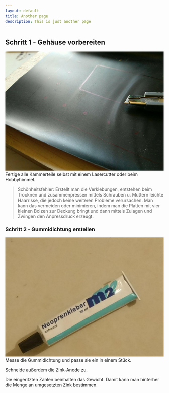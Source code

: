 ```yaml
---
layout: default
title: Another page
description: This is just another page
---
```

## Schritt 1 - Gehäuse vorbereiten
<img class="float-left" src="/assets/img/ZAC+_Kathodentester-Zelle_2.jpg" />
Fertige alle Kammerteile selbst mit einem Lasercutter oder beim Hobbyhimmel.

> Schönheitsfehler: Erstellt man die Verklebungen, entstehen beim Trocknen und zusammenpressen mittels Schrauben u. Muttern leichte Haarrisse, die jedoch keine weiteren Probleme verursachen. Man kann das vermeiden oder minimieren, indem man die Platten mit vier kleinen Bolzen zur Deckung bringt und dann mittels Zulagen und Zwingen den Anpressdruck erzeugt.

### Schritt 2 - Gummidichtung erstellen
<img class="float-left" src="/assets/img/ZAC+_Kathodentester-Zelle_3.jpg" />
Messe die Gummidichtung und passe sie ein in einem Stück.

Schneide außerdem die Zink-Anode zu.

Die eingeritzten Zahlen beinhalten das Gewicht. Damit kann man hinterher die Menge an umgesetzten Zink bestimmen.